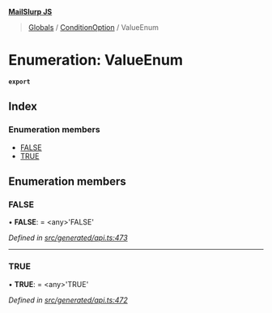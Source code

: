 **[MailSlurp JS](../README.md)**

> [Globals](../README.md) / [ConditionOption](../modules/conditionoption.md) / ValueEnum

# Enumeration: ValueEnum

**`export`** 

## Index

### Enumeration members

* [FALSE](conditionoption.valueenum.md#false)
* [TRUE](conditionoption.valueenum.md#true)

## Enumeration members

### FALSE

•  **FALSE**:  = \<any>'FALSE'

*Defined in [src/generated/api.ts:473](https://github.com/mailslurp/mailslurp-client/blob/6b679b8/src/generated/api.ts#L473)*

___

### TRUE

•  **TRUE**:  = \<any>'TRUE'

*Defined in [src/generated/api.ts:472](https://github.com/mailslurp/mailslurp-client/blob/6b679b8/src/generated/api.ts#L472)*
